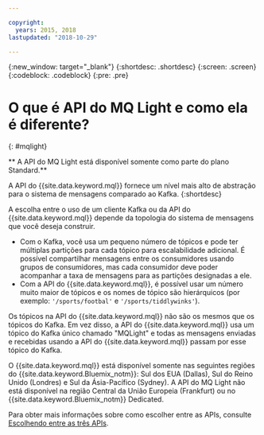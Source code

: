 ```yaml
---

copyright:
  years: 2015, 2018
lastupdated: "2018-10-29"

---
```


{:new_window: target="_blank"}
{:shortdesc: .shortdesc}
{:screen: .screen}
{:codeblock: .codeblock}
{:pre: .pre}

# O que é API do MQ Light e como ela é diferente?
{: #mqlight}

<!-- 30/10/18: info moved to eventstreams075.md because of doc app changes -->
** A API do MQ Light está disponível somente como parte do plano Standard.**
<br/>

A API do {{site.data.keyword.mql}} fornece um nível mais alto de abstração para o sistema de mensagens comparado ao
Kafka.
{:shortdesc}

A escolha entre o uso de um cliente Kafka ou da API do {{site.data.keyword.mql}} depende da
topologia do sistema de mensagens que você deseja construir.

* Com o Kafka, você usa um pequeno número de tópicos e pode ter múltiplas partições para cada tópico
para escalabilidade adicional. É possível compartilhar mensagens entre os consumidores usando grupos de
consumidores, mas cada consumidor deve poder acompanhar a taxa de mensagens para as partições designadas a
ele.
* Com a API do {{site.data.keyword.mql}}, é possível usar um número muito maior de tópicos
e os nomes de tópico são hierárquicos (por exemplo: <code>'/sports/footbal'</code> e
<code>'/sports/tiddlywinks'</code>). 

Os tópicos na API do {{site.data.keyword.mql}} não são os mesmos que os tópicos do Kafka. Em vez
disso, a API do {{site.data.keyword.mql}} usa um tópico do Kafka único chamado "MQLight" e todas as
mensagens enviadas e recebidas usando a API do {{site.data.keyword.mql}} passam por esse tópico
do Kafka.

O {{site.data.keyword.mql}} está disponível somente nas seguintes regiões do {{site.data.keyword.Bluemix_notm}}: Sul dos EUA (Dallas), Sul do Reino Unido (Londres) e Sul da Ásia-Pacífico (Sydney). A API do MQ Light não está disponível na região Central da União Europeia (Frankfurt) ou no {{site.data.keyword.Bluemix_notm}} Dedicated.

<!-- begin STAGING ONLY -->
Para obter mais informações sobre como escolher entre as APIs, consulte [Escolhendo entre as três APIs](/docs/services/EventStreams/eventstreams087.html).
<!-- end STAGING ONLY -->

